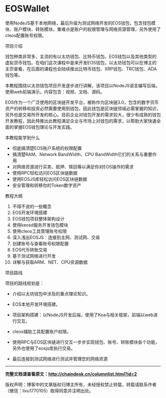 # EOSWallet
使用NodeJS基于本地网络，最后升级为测试网络开发的EOS钱包，包含钱包模块、账户模块、转账模块，重难点是账户的权限管理与网络资源管理，另外使用了cleos配置账号权限。

项目介绍

钱包种类非常多，主流的有以太坊钱包、比特币钱包、EOS钱包以及其他类型的虚拟货币钱包。在咱们这次课程中是来开发EOS钱包，以太坊钱包可以在博主的主页查看，在后面的课程也会陆续推出比特币钱包、XRP钱包、TRC钱包、ADA钱包等。

本教程围绕以太坊钱包项目开发逐步进行讲解，该项目以NodeJS语言编写后端，使用web前端演示。内容包含：视频、文档、源码。

EOS作为一个广泛使用的区块链开发平台，被称作为区块链3.0，包含的数字货币资产的转移和投资必然需要使用到钱包，因此钱包是区块链领域必需掌握的知识，另外也是交易所开发的核心。目前企业对钱包开发的需求较大，很少有成熟的钱包开发教程，因此特推出此教程满足企业与市场上对钱包的需求，以帮助大家快速全面的掌握EOS钱包理论与开发实践。



本教程能学到什么

- 彻底搞清楚EOS账户系统的权限配置
- 搞清楚RAM、Network BandWidth、CPU BandWidth它们的关系与重要作用
- 对网络资源进行买卖、抵押、赎回等以满足你对EOS操作的需求
- 使用RPC轻松访问EOS区块链数据
- 使用EOSJS库轻松访问EOS区块链数据
- 安全管理和转移你的Token数字资产



教程大纲

1. 不得不说的一些概念
2. EOS开发环境搭建
3. EOS钱包项目整体架构设计
4. 使用keosd服务开发钱包模块
5. 使用cleos工具管理账号权限
6. 深入浅出EOSJS：连接到主网、测试网、交易
7. 创建账号与查看账号权限配置
8. EOS代币转账交易
9. 基于测试网络进行开发
10. 详解与获取ARM、NET、CPU资源数据



项目路线

项目的路线规划是：

- 介绍以太坊钱包中涉及的重点理论知识。

- EOS本地开发环境搭建。

- 项目架构搭建：以NodeJS开发后端，使用了Koa与相关框架，前端以web进行交互。

- cleos辅助工具配置账户权限。

- 使用RPC与EOS区块链进行交互一步步实现钱包、账号、转账模块各个功能，另外也使用了eosjs库执行交易。

- 最后连接到测试网络进行测试并管理您的网络资源


---


**完整文档请查看原文：http://chaindesk.cn/columnlist.html?id=2**

版权声明：博客中的文章版权归博主所有，未经授权禁止转载，转载请联系作者（微信：lixu1770105）取得同意并注明出处。

